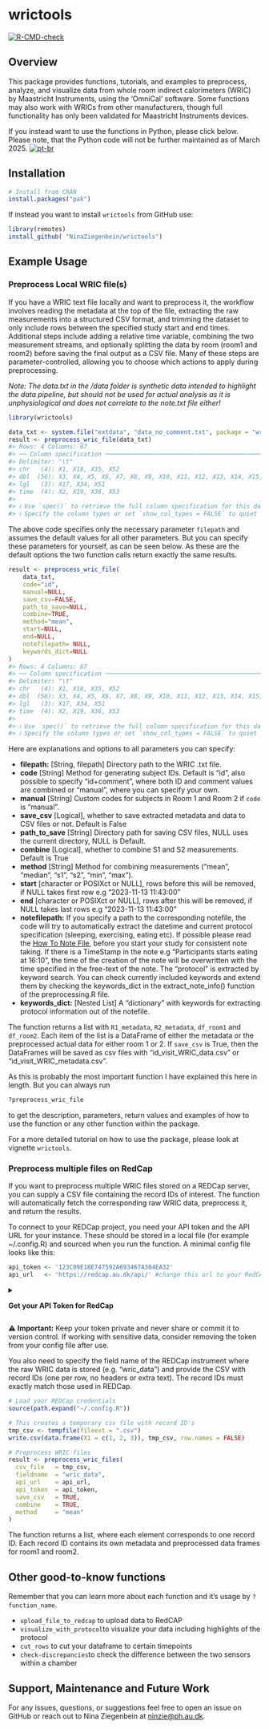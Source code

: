 
<!-- README.md is generated from README.Rmd. Please edit that file -->

# wrictools

<!-- badges: start -->

[![R-CMD-check](https://github.com/NinaZiegenbein/wrictools/actions/workflows/R-CMD-check.yaml/badge.svg)](https://github.com/NinaZiegenbein/wrictools/actions/workflows/R-CMD-check.yaml)
<!-- badges: end -->

## Overview

This package provides functions, tutorials, and examples to preprocess,
analyze, and visualize data from whole room indirect calorimeters (WRIC)
by Maastricht Instruments, using the ‘OmniCal’ software. Some functions
may also work with WRICs from other manufacturers, though full
functionality has only been validated for Maastricht Instruments
devices.

If you instead want to use the functions in Python, please click below.
Please note, that the Python code will not be further maintained as of
March 2025.
[![pt-br](https://img.shields.io/badge/Python-yellow.svg)](https://github.com/hulmanlab/wrictools/blob/main/README.python.md)

## Installation

``` r
# Install from CRAN
install.packages("pak")
```

If instead you want to install `wrictools` from GitHub use:

``` r
library(remotes)
install_github( "NinaZiegenbein/wrictools")
```

## Example Usage

### Preprocess Local WRIC file(s)

If you have a WRIC text file locally and want to preprocess it, the
workflow involves reading the metadata at the top of the file,
extracting the raw measurements into a structured CSV format, and
trimming the dataset to only include rows between the specified study
start and end times. Additional steps include adding a relative time
variable, combining the two measurement streams, and optionally
splitting the data by room (room1 and room2) before saving the final
output as a CSV file. Many of these steps are parameter-controlled,
allowing you to choose which actions to apply during preprocessing.

*Note: The data.txt in the /data folder is synthetic data intended to
highlight the data pipeline, but should not be used for actual analysis
as it is unphysiological and does not correlate to the note.txt file
either!*

``` r
library(wrictools)

data_txt <- system.file("extdata", "data_no_comment.txt", package = "wrictools") # loading example data
result <- preprocess_wric_file(data_txt) 
#> Rows: 4 Columns: 67
#> ── Column specification ────────────────────────────────────────────────────────
#> Delimiter: "\t"
#> chr   (4): X1, X18, X35, X52
#> dbl  (56): X3, X4, X5, X6, X7, X8, X9, X10, X11, X12, X13, X14, X15, X16, X2...
#> lgl   (3): X17, X34, X51
#> time  (4): X2, X19, X36, X53
#> 
#> ℹ Use `spec()` to retrieve the full column specification for this data.
#> ℹ Specify the column types or set `show_col_types = FALSE` to quiet this message.
```

The above code specifies only the necessary parameter `filepath` and
assumes the default values for all other parameters. But you can specify
these parameters for yourself, as can be seen below. As these are the
default options the two function calls return exactly the same results.

``` r
result <- preprocess_wric_file(
    data_txt, 
    code="id", 
    manual=NULL, 
    save_csv=FALSE, 
    path_to_save=NULL, 
    combine=TRUE, 
    method="mean",
    start=NULL,
    end=NULL,
    notefilepath= NULL,
    keywords_dict=NULL
)
#> Rows: 4 Columns: 67
#> ── Column specification ────────────────────────────────────────────────────────
#> Delimiter: "\t"
#> chr   (4): X1, X18, X35, X52
#> dbl  (56): X3, X4, X5, X6, X7, X8, X9, X10, X11, X12, X13, X14, X15, X16, X2...
#> lgl   (3): X17, X34, X51
#> time  (4): X2, X19, X36, X53
#> 
#> ℹ Use `spec()` to retrieve the full column specification for this data.
#> ℹ Specify the column types or set `show_col_types = FALSE` to quiet this message.
```

Here are explanations and options to all parameters you can specify:

- **filepath:** \[String, filepath\] Directory path to the WRIC .txt
  file.
- **code** \[String\] Method for generating subject IDs. Default is
  “id”, also possible to specify “id+comment”, where both ID and comment
  values are combined or “manual”, where you can specify your own.
- **manual** \[String\] Custom codes for subjects in Room 1 and Room 2
  if `code` is “manual”.
- **save_csv** \[Logical\], whether to save extracted metadata and data
  to CSV files or not. Default is False
- **path_to_save** \[String\] Directory path for saving CSV files, NULL
  uses the current directory, NULL is Default.
- **combine** \[Logical\], whether to combine S1 and S2 measurements.
  Default is True
- **method** \[String\] Method for combining measurements (“mean”,
  “median”, “s1”, “s2”, “min”, “max”).
- **start** \[character or POSIXct or NULL\], rows before this will be
  removed, if NULL takes first row e.g “2023-11-13 11:43:00”
- **end** \[character or POSIXct or NULL\], rows after this will be
  removed, if NULL takes last rows e.g “2023-11-13 11:43:00”
- **notefilepath:** If you specify a path to the corresponding notefile,
  the code will try to automatically extract the datetime and current
  protocol specification (sleeping, exercising, eating etc). If possible
  please read the [How To Note
  File](https://github.com/hulmanlab/wrictools/blob/main/HowToNoteFile.pdf),
  before you start your study for consistent note taking. If there is a
  TimeStamp in the note e.g “Participants starts eating at 16:10”, the
  time of the creation of the note will be overwritten with the time
  specified in the free-text of the note. The “protocol” is extracted by
  keyword search. You can check currently included keywords and extend
  them by checking the keywords_dict in the extract_note_info() function
  of the preprocessing.R file.
- **keywords_dict:** \[Nested List\] A “dictionary” with keywords for
  extracting protocol information out of the notefile.

The function returns a list with `R1_metadata`, `R2_metadata`,
`df_room1` and `df_room2`. Each item of the list is a DataFrame of
either the metadata or the preprocessed actual data for either room 1 or
2. If `save_csv` is True, then the DataFrames will be saved as csv files
with “id_visit_WRIC_data.csv” or “id_visit_WRIC_metadata.csv”.

As this is probably the most important function I have explained this
here in length. But you can always run

``` r
?preprocess_wric_file
```

to get the description, parameters, return values and examples of how to
use the function or any other function within the package.

For a more detailed tutorial on how to use the package, please look at
vignette `wrictools`.

### Preprocess multiple files on RedCap

If you want to preprocess multiple WRIC files stored on a REDCap server,
you can supply a CSV file containing the record IDs of interest. The
function will automatically fetch the corresponding raw WRIC data,
preprocess it, and return the results.

To connect to your REDCap project, you need your API token and the API
URL for your instance. These should be stored in a local file (for
example ~/.config.R) and sourced when you run the function. A minimal
config file looks like this:

``` r
api_token <- '123C09E18E747592A693467A304EA32'
api_url   <- 'https://redcap.au.dk/api/' #change this url to your RedCAP url (e.g. 'https://redcap.wustl.edu/')
```

<details>

<summary>

<strong>Get your API Token for RedCap</strong>
</summary>

- Go to your project and click on **API** in the menu on the left-hand
  side.  
- If you cannot find the API option, adjust your rights under **User
  Rights** (or ask the project creator).  
- Request the generation of an API Token.  
- Once approved, you’ll find your Token in the same place.

</details>

⚠️ **Important:** Keep your token private and never share or commit it
to version control. If working with sensitive data, consider removing
the token from your config file after use.

You also need to specify the field name of the REDCap instrument where
the raw WRIC data is stored (e.g. “wric_data”) and provide the CSV with
record IDs (one per row, no headers or extra text). The record IDs must
exactly match those used in REDCap.

``` r
# Load your REDCap credentials
source(path.expand("~/.config.R"))

# This creates a temporary csv file with record ID's
tmp_csv <- tempfile(fileext = ".csv")
write.csv(data.frame(X1 = c(1, 2, 3)), tmp_csv, row.names = FALSE)

# Preprocess WRIC files
result <- preprocess_wric_files(
  csv_file   = tmp_csv,
  fieldname  = "wric_data",
  api_url    = api_url,
  api_token  = api_token,
  save_csv   = TRUE,
  combine    = TRUE,
  method     = "mean"
)
```

The function returns a list, where each element corresponds to one
record ID. Each record ID contains its own metadata and preprocessed
data frames for room1 and room2.

## Other good-to-know functions

Remember that you can learn more about each function and it’s usage by
`?function_name`.

- `upload_file_to_redcap` to upload data to RedCAP
- `visualize_with_protocol`to visualize your data including highlights
  of the protocol
- `cut_rows` to cut your dataframe to certain timepoints
- `check-discrepancies`to check the difference between the two sensors
  within a chamber

## Support, Maintenance and Future Work

For any issues, questions, or suggestions feel free to open an issue on
GitHub or reach out to Nina Ziegenbein at <ninzie@ph.au.dk>.
